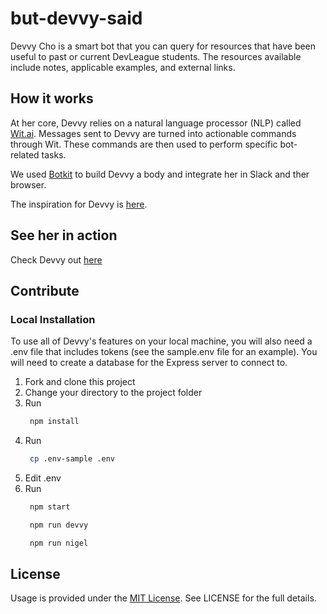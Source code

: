 # but-devvy-said
Devvy Cho is a smart bot that you can query for resources that have been useful to past or current DevLeague students. The resources available include notes, applicable examples, and external links.

## How it works
At her core, Devvy relies on a natural language processor (NLP) called [Wit.ai](https://wit.ai). Messages sent to Devvy are turned into actionable commands through Wit. These commands are then used to perform specific bot-related tasks.

We used [Botkit](https://www.botkit.ai/) to build Devvy a body and integrate her in Slack and ther browser.

The inspiration for Devvy is [here](https://github.com/devleague/Devvy-Cho).

## See her in action
<!-- Need to add website link -->
Check Devvy out [here](http://devvycho.com/)

## Contribute
### Local Installation
To use all of Devvy's features on your local machine, you will also need a .env file that includes tokens (see the sample.env file for an example). You will need to create a database for the Express server to connect to.

1. Fork and clone this project
2. Change your directory to the project folder
3. Run
   ```bash
    npm install
   ```
4. Run
   ```bash
    cp .env-sample .env
   ```
5. Edit .env
6. Run
   ```bash
    npm start
   ```
   ```bash
    npm run devvy
   ```
   ```bash
    npm run nigel
   ```

## License
Usage is provided under the [MIT License](http://http//opensource.org/licenses/mit-license.php). See LICENSE for the full details.